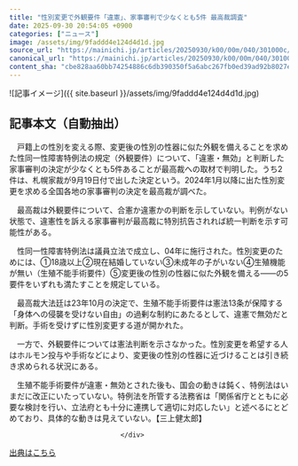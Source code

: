 ```yaml
---
title: "性別変更で外観要件「違憲」、家事審判で少なくとも5件 最高裁調査"
date: 2025-09-30 20:54:05 +0900
categories: ["ニュース"]
image: /assets/img/9faddd4e124d4d1d.jpg
source_url: "https://mainichi.jp/articles/20250930/k00/00m/040/301000c/"
canonical_url: "https://mainichi.jp/articles/20250930/k00/00m/040/301000c/"
content_sha: "cbe828aa60bb74254886c6db390350f5a6abc267fb0ed39ad92b8027e4ba07a9"
---
```


![記事イメージ]({{ site.baseurl }}/assets/img/9faddd4e124d4d1d.jpg)

## 記事本文（自動抽出）
<div><section class="articledetail-body" id="articledetail-body">






<p>　戸籍上の性別を変える際、変更後の性別の性器に似た外観を備えることを求めた性同一性障害特例法の規定（外観要件）について、「違憲・無効」と判断した家事審判の決定が少なくとも5件あることが最高裁への取材で判明した。うち2件は、札幌家裁が9月19日付で出した決定という。2024年1月以降に出た性別変更を求める全国各地の家事審判の決定を最高裁が調べた。</p>

<p>　最高裁は外観要件について、合憲か違憲かの判断を示していない。判例がない状態で、違憲性を訴える家事審判が最高裁に特別抗告されれば統一判断を示す可能性がある。</p>

	


<p>　性同一性障害特例法は議員立法で成立し、04年に施行された。性別変更のためには、①18歳以上②現在結婚していない③未成年の子がいない④生殖機能が無い（生殖不能手術要件）⑤変更後の性別の性器に似た外観を備える――の5要件をいずれも満たすことを規定している。</p>

<p>　最高裁大法廷は23年10月の決定で、生殖不能手術要件は憲法13条が保障する「身体への侵襲を受けない自由」の過剰な制約にあたるとして、違憲で無効だと判断。手術を受けずに性別変更する道が開かれた。</p>

	


<p>　一方で、外観要件については憲法判断を示さなかった。性別変更を希望する人はホルモン投与や手術などにより、変更後の性別の性器に近づけることは引き続き求められる状況にある。</p>

<p>　生殖不能手術要件が違憲・無効とされた後も、国会の動きは鈍く、特例法はいまだに改正にいたっていない。特例法を所管する法務省は「関係省庁とともに必要な検討を行い、立法府とも十分に連携して適切に対応したい」と述べるにとどめており、具体的な動きは見えていない。【三上健太郎】</p>


</section>






								</div>

[出典はこちら](https://mainichi.jp/articles/20250930/k00/00m/040/301000c/)
